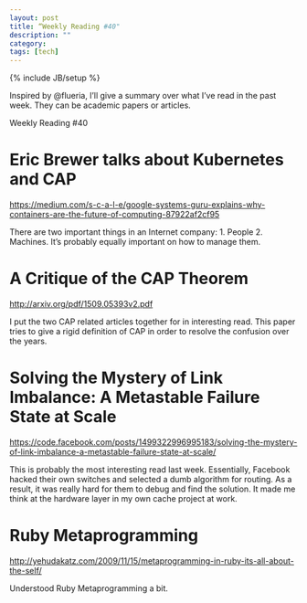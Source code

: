 ```yaml
---
layout: post
title: “Weekly Reading #40"
description: ""
category: 
tags: [tech]
---
```


{% include JB/setup %}

Inspired by @flueria, I’ll give a summary over what I’ve read in the past week. They can be academic papers or articles. 

Weekly Reading #40

# Eric Brewer talks about Kubernetes and CAP

https://medium.com/s-c-a-l-e/google-systems-guru-explains-why-containers-are-the-future-of-computing-87922af2cf95

There are two important things in an Internet company: 1. People 2. Machines. It’s probably equally important on how to manage them.

# A Critique of the CAP Theorem

http://arxiv.org/pdf/1509.05393v2.pdf

I put the two CAP related articles together for in interesting read. This paper tries to give a rigid definition of CAP in order to resolve the confusion over the years.

# Solving the Mystery of Link Imbalance: A Metastable Failure State at Scale

https://code.facebook.com/posts/1499322996995183/solving-the-mystery-of-link-imbalance-a-metastable-failure-state-at-scale/

This is probably the most interesting read last week. Essentially, Facebook hacked their own switches and selected a dumb algorithm for routing. As a result, it was really hard for them to debug and find the solution. It made me think at the hardware layer in my own cache project at work.

# Ruby Metaprogramming

http://yehudakatz.com/2009/11/15/metaprogramming-in-ruby-its-all-about-the-self/

Understood Ruby Metaprogramming a bit. 